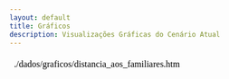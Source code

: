 ```yaml
---
layout: default
title: Gráficos
description: Visualizações Gráficas do Cenário Atual
---
```


<!-- 
Em href="" colocar dentro das aspas o link 
do caminho do arquivo audios.md do respectivo ano
-->

<div class = "row">
    <iframe style="border:none;" srcdoc="./dados/graficos/distancia_aos_familiares.htm" height="525" width="100%"></iframe>
</div>



<script src="https://cdn.plot.ly/plotly-latest.min.js"></script>
<style scoped>
.row {
    aligin-items: center;
    text-align: center;
}


</style>